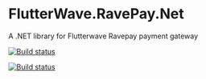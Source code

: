 # FlutterWave.RavePay.Net
A .NET library for Flutterwave Ravepay payment gateway

[![Build status](https://ci.appveyor.com/api/projects/status/yucwggjvtk3s8p9c?svg=true)](https://ci.appveyor.com/project/okezieokpara/flutterwave-ravepay-net)

[![Build status](https://ci.appveyor.com/api/projects/status/yucwggjvtk3s8p9c/branch/master?svg=true)](https://ci.appveyor.com/project/okezieokpara/flutterwave-ravepay-net/branch/master)